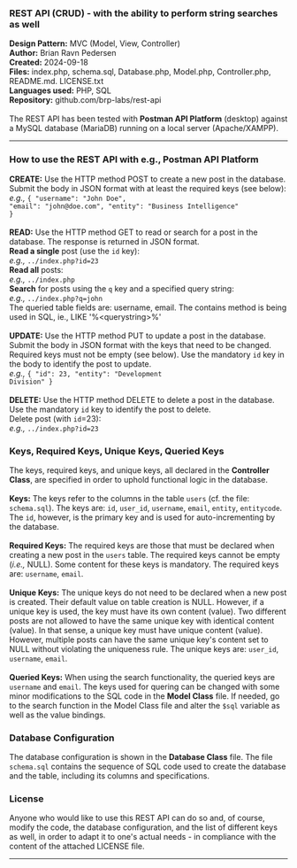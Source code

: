 <h3>REST API (CRUD) - with the ability to perform string searches as well</h3>
<b>Design Pattern:</b> MVC (Model, View, Controller)<br/>
<b>Author:</b> Brian Ravn Pedersen<br/>
<b>Created:</b> 2024-09-18<br/>
<b>Files:</b> index.php, schema.sql, Database.php, Model.php, Controller.php, README.md. LICENSE.txt<br/>
<b>Languages used:</b> PHP, SQL<br/>
<b>Repository:</b> github.com/brp-labs/rest-api<br/>
<br/>
The REST API has been tested with <b>Postman API Platform</b> (desktop) against a MySQL database (MariaDB) running on a local server (Apache/XAMPP).

<hr/>

<h3>How to use the REST API with e.g., Postman API Platform</h3>

<b>CREATE:</b> Use the HTTP method POST to create a new post in the database.<br/>
    Submit the body in JSON format with at least the required keys (see below):<br/>
      <i>e.g.,</i> <code>{ "username": "John Doe", "email": "john&#64;<!-- -->doe&#46;com", "entity": "Business Intelligence" }</code><br/>
<br/>
<b>READ:</b> Use the HTTP method GET to read or search for a post in the database. The response is returned in JSON format.<br/>
    <b>Read a single</b> post (use the <code>id</code> key):<br/>
    <i>e.g.,</i> <code>../index.php?id=23</code><br/>
    <b>Read all</b> posts:<br/>
      <i>e.g.,</i> <code>../index.php</code><br/>
    <b>Search</b> for posts using the <code>q</code> key and a specified query string:<br/>
      <i>e.g.,</i> <code>../index.php?q=john</code><br/>
      The queried table fields are: username, email. The contains method is being used in SQL, ie., LIKE '%<querystring\>%'<br/>
<br/>
<b>UPDATE:</b> Use the HTTP method PUT to update a post in the database.<br/>
    Submit the body in JSON format with the keys that need to be changed. Required keys must not be empty (see below). Use the mandatory <code>id</code> key in the body to identify the post to update.<br/>
      <i>e.g.,</i> <code>{ "id": 23, "entity": "Development Division" }</code><br/>
<br/>
<b>DELETE:</b> Use the HTTP method DELETE to delete a post in the database. Use the mandatory <code>id</code> key to identify the post to delete.<br/>
    Delete post (with <code>id</code>=23):<br/>
      <i>e.g.,</i> <code>../index.php?id=23</code>

<h3>Keys, Required Keys, Unique Keys, Queried Keys</h3>
The keys, required keys, and unique keys, all declared in the <b>Controller Class</b>, are specified in order to uphold functional logic in the database.<br/> 

<br/>
<b>Keys:</b> The keys refer to the columns in the table <code>users</code> (cf. the file: <code>schema.sql</code>). The keys are: <code>id</code>, <code>user_id</code>, <code>username</code>, <code>email</code>, <code>entity</code>, <code>entitycode</code>. The <code>id</code>, however, is the primary key and is used for auto-incrementing by the database.<br/>

<br/>
<b>Required Keys:</b> The required keys are those that must be declared when creating a new post in the <code>users</code> table. The required keys cannot be empty (<i>i.e.,</i> NULL). Some content for these keys is mandatory. The required keys are: <code>username</code>, <code>email</code>.<br/>

<br/>
<b>Unique Keys:</b> The unique keys do not need to be declared when a new post is created. Their default value on table creation is NULL. However, if a unique key is used, the key must have its own content (value). Two different posts are not allowed to have the same unique key with identical content (value). In that sense, a unique key must have unique content (value). However, multiple posts can have the same unique key's content set to NULL without violating the uniqueness rule. The unique keys are:  <code>user_id</code>, <code>username</code>, <code>email</code>.<br/>

<br/> 
<b>Queried Keys:</b> When using the search functionality, the queried keys are <code>username</code> and <code>email</code>. The keys used for quering can be changed with some minor modifications to the SQL code in the <b>Model Class</b> file. If needed, go to the search function in the Model Class file and alter the <code>$sql</code> variable as well as the value bindings.

<br/>
<h3>Database Configuration</h3>
The database configuration is shown in the <b>Database Class</b> file. The file <code>schema.sql</code> contains the sequence of SQL code used to create the database and the table, including its columns and specifications.

<br/>
<h3>License</h3>
Anyone who would like to use this REST API can do so and, of course, modify the code, the database configuration, and the list of different keys as well, in order to adapt it to one's actual needs - in compliance with the content of the attached LICENSE file.

<br/>
<hr/>

